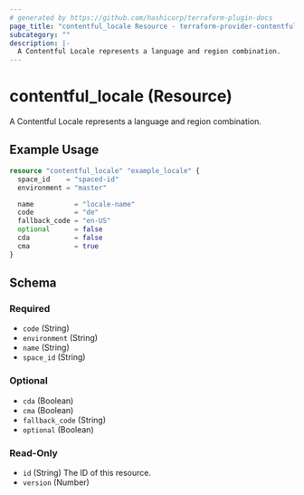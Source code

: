 ```yaml
---
# generated by https://github.com/hashicorp/terraform-plugin-docs
page_title: "contentful_locale Resource - terraform-provider-contentful"
subcategory: ""
description: |-
  A Contentful Locale represents a language and region combination.
---
```


# contentful_locale (Resource)

A Contentful Locale represents a language and region combination.

## Example Usage

```terraform
resource "contentful_locale" "example_locale" {
  space_id    = "spaced-id"
  environment = "master"

  name          = "locale-name"
  code          = "de"
  fallback_code = "en-US"
  optional      = false
  cda           = false
  cma           = true
}
```

<!-- schema generated by tfplugindocs -->
## Schema

### Required

- `code` (String)
- `environment` (String)
- `name` (String)
- `space_id` (String)

### Optional

- `cda` (Boolean)
- `cma` (Boolean)
- `fallback_code` (String)
- `optional` (Boolean)

### Read-Only

- `id` (String) The ID of this resource.
- `version` (Number)
